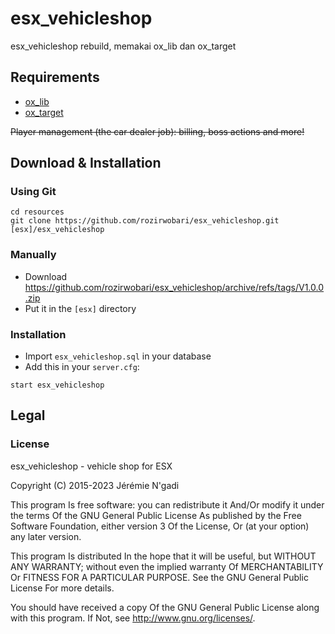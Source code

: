 # esx_vehicleshop
esx_vehicleshop rebuild, memakai ox_lib dan ox_target

## Requirements
* [ox_lib](https://github.com/overextended/ox_lib)
* [ox_target](https://github.com/overextended/ox_target)

~~Player management (the car dealer job): billing, boss actions and more!~~


## Download & Installation

### Using Git

```
cd resources
git clone https://github.com/rozirwobari/esx_vehicleshop.git [esx]/esx_vehicleshop
```

### Manually

- Download https://github.com/rozirwobari/esx_vehicleshop/archive/refs/tags/V1.0.0.zip
- Put it in the `[esx]` directory

### Installation

- Import `esx_vehicleshop.sql` in your database
- Add this in your `server.cfg`:

```
start esx_vehicleshop
```

## Legal

### License

esx_vehicleshop - vehicle shop for ESX

Copyright (C) 2015-2023 Jérémie N'gadi

This program Is free software: you can redistribute it And/Or modify it under the terms Of the GNU General Public License As published by the Free Software Foundation, either version 3 Of the License, Or (at your option) any later version.

This program Is distributed In the hope that it will be useful, but WITHOUT ANY WARRANTY; without even the implied warranty Of MERCHANTABILITY Or FITNESS FOR A PARTICULAR PURPOSE. See the GNU General Public License For more details.

You should have received a copy Of the GNU General Public License along with this program. If Not, see http://www.gnu.org/licenses/.
